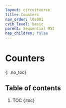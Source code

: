 ```yaml
---
layout: circuitverse
title: Counters
nav_order: l0s001
cvib_level: basic
parent: Sequential MSI
has_children: false
---
```


# Counters
{: .no_toc}

## Table of contents

1. TOC
{:toc}
